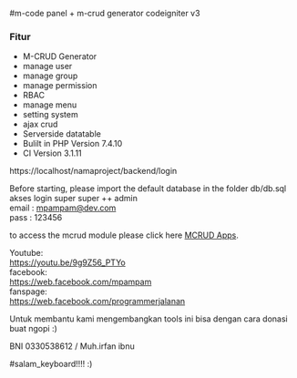 #m-code panel + m-crud generator codeigniter v3
<h3>Fitur</h3>
<ul>
<li>M-CRUD Generator</li>
<li>manage user</li>
<li>manage group</li>
<li>manage permission</li>
<li>RBAC</li>
<li>manage menu</li>
<li>setting system</li>
<li>ajax crud</li>
<li>Serverside datatable</li>
<li>Bulilt in PHP Version 7.4.10</li>
<li>CI Version 3.1.11</li>
</ul>


https://localhost/namaproject/backend/login

Before starting, please import the default database in the folder db/db.sql
akses login super super ++ admin<br>
email : mpampam@dev.com<br>
pass : 123456<br>

<p>to access the mcrud module please click here <a href="<?=site_url()?>mcrud" target="_blank">MCRUD Apps</a>.</p>

Youtube:<br>
https://youtu.be/9g9Z56_PTYo<br>
facebook:<br>
https://web.facebook.com/mpampam<br>
fanspage:<br>
https://web.facebook.com/programmerjalanan<br>




Untuk membantu kami mengembangkan tools ini bisa dengan cara donasi buat ngopi  :)

BNI 0330538612 / Muh.irfan ibnu


#salam_keyboard!!!! :)
